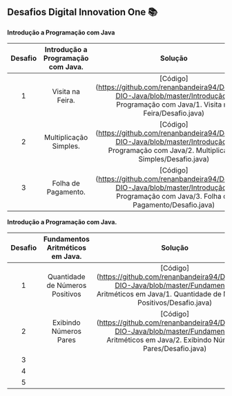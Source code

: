 ## Desafios Digital Innovation One :books:

**Introdução a Programação com Java**

| Desafio | **Introdução a Programação com Java.** |                           Solução                            |
| :-----: | :------------------------------------: | :----------------------------------------------------------: |
|    1    |            Visita na Feira.            | [Código](https://github.com/renanbandeira94/Desafios-DIO-Java/blob/master/Introdução a Programação com Java/1. Visita na Feira/Desafio.java) |
|    2    |         Multiplicação Simples.         | [Código](https://github.com/renanbandeira94/Desafios-DIO-Java/blob/master/Introdução a Programação com Java/2. Multiplicação Simples/Desafio.java) |
|    3    |          Folha de Pagamento.           | [Código](https://github.com/renanbandeira94/Desafios-DIO-Java/blob/master/Introdução a Programação com Java/3. Folha de Pagamento/Desafio.java) |



**Introdução a Programação com Java.**

| Desafio | Fundamentos Aritméticos em Java. |                           Solução                            |
| :-----: | :------------------------------: | :----------------------------------------------------------: |
|    1    | Quantidade de Números Positivos  | [Código](https://github.com/renanbandeira94/Desafios-DIO-Java/blob/master/Fundamentos Aritméticos em Java/1. Quantidade de Números Positivos/Desafio.java) |
|    2    |      Exibindo Números Pares      | [Código](https://github.com/renanbandeira94/Desafios-DIO-Java/blob/master/Fundamentos Aritméticos em Java/2. Exibindo Números Pares/Desafio.java) |
|    3    |                                  |                                                              |
|    4    |                                  |                                                              |
|    5    |                                  |                                                              |